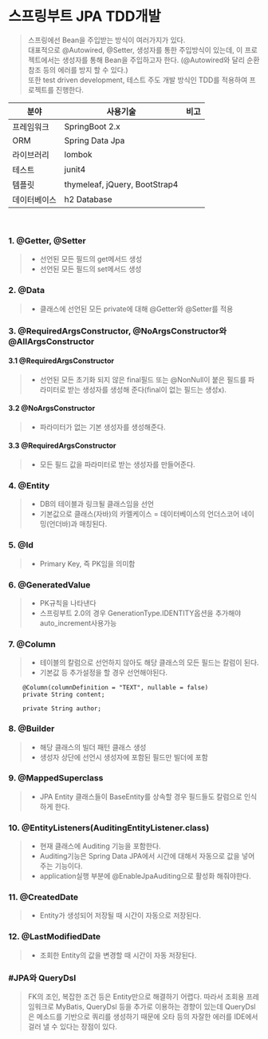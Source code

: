 # 스프링부트 JPA TDD개발

>
> 스프링에선 Bean을 주입받는 방식이 여러가지가 있다.<br/>
> 대표적으로 @Autowired, @Setter, 생성자를 통한 주입방식이 있는데, 이 프로젝트에서는 생성자를 통해 Bean을 주입하고자 한다. (@Autowired와 달리 순환참조 등의 에러를 방지 할 수 있다.)<br/>
> 또한 test driven development, 테스트 주도 개발 방식인 TDD를 적용하여 프로젝트를 진행한다.
>

|   분야        | 사용기술         | 비고 |
|--------------|-----------------|-----|
|  프레임워크    | SpringBoot 2.x  |         
|    ORM       | Spring Data Jpa |
|    라이브러리  | lombok          |
|    테스트     | junit4          |
|    템플릿     | thymeleaf, jQuery, BootStrap4      |
|  데이터베이스  | h2 Database     |

<br>

### 1. @Getter, @Setter
> - 선언된 모든 필드의 get메서드 생성
> - 선언된 모든 필드의 set메서드 생성

### 2. @Data
> - 클래스에 선언된 모든 private에 대해 @Getter와 @Setter를 적용

### 3. @RequiredArgsConstructor, @NoArgsConstructor와 @AllArgsConstructor
#### 3.1 @RequiredArgsConstructor
> - 선언된 모든 초기화 되지 않은 final필드 또는 @NonNull이 붙은 필드를 파라미터로 받는 생성자를 생성해 준다(final이 없는 필드는 생성x).
#### 3.2 @NoArgsConstructor
> - 파라미터가 없는 기본 생성자를 생성해준다.
#### 3.3 @RequiredArgsConstructor
> - 모든 필드 값을 파라미터로 받는 생성자를 만들어준다.

### 4. @Entity
> - DB의 테이블과 링크될 클래스임을 선언
> - 기본값으로 클래스(자바)의 카멜케이스 = 데이터베이스의 언더스코어 네이밍(언더바)과 매칭된다.

### 5. @Id
> - Primary Key, 즉 PK임을 의미함

### 6. @GeneratedValue
> - PK규칙을 나타낸다
> - 스프링부트 2.0의 경우 GenerationType.IDENTITY옵션을 추가해야 auto_increment사용가능

### 7. @Column
> - 테이블의 칼럼으로 선언하지 않아도 해당 클래스의 모든 필드는 칼럼이 된다.
> - 기본값 등 추가설정을 할 경우 선언해야된다.
```
    @Column(columnDefinition = "TEXT", nullable = false)
    private String content;

    private String author;
```

### 8. @Builder
>- 해당 클래스의 빌더 패턴 클래스 생성
> - 생성자 상단에 선언시 생성자에 포함된 필드만 빌더에 포함

### 9. @MappedSuperclass
> - JPA Entity 클래스들이 BaseEntity를 상속할 경우 필드들도 칼럼으로 인식하게 한다.

### 10. @EntityListeners(AuditingEntityListener.class)
> - 현재 클래스에 Auditing 기능을 포함한다.
> - Auditing기능은 Spring Data JPA에서 시간에 대해서 자동으로 값을 넣어주는 기능이다.
> - application실행 부분에 @EnableJpaAuditing으로 활성화 해줘야한다.

### 11. @CreatedDate
> - Entity가 생성되어 저장될 때 시간이 자동으로 저장된다.

### 12. @LastModifiedDate
> - 조회한 Entity의 값을 변경할 때 시간이 자동 저장된다.

### #JPA와 QueryDsl
>
> FK의 조인, 복잡한 조건 등은 Entity만으로 해결하기 어렵다. 
> 따라서 조회용 프레임워크로 MyBatis, QueryDsl 등을 추가로 이용하는 경향이 있는데
> QueryDsl은 메소드를 기반으로 쿼리를 생성하기 때문에 오타 등의 자잘한 에러를 IDE에서 걸러 낼 수 있다는 장점이 있다.